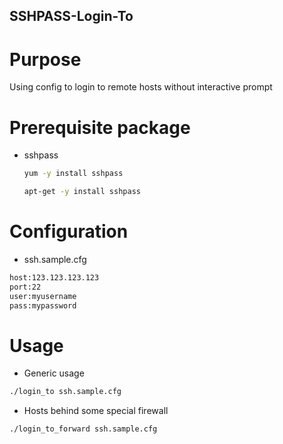 SSHPASS-Login-To
----------------

# Purpose
Using config to login to remote hosts without interactive prompt

# Prerequisite package
  * sshpass

    ```bash
    yum -y install sshpass
    ```

    ```bash
    apt-get -y install sshpass
    ```

# Configuration
  * ssh.sample.cfg

  ```bash
  host:123.123.123.123
  port:22
  user:myusername
  pass:mypassword
  ```

# Usage
  * Generic usage

  ```bash
  ./login_to ssh.sample.cfg
  ```

  * Hosts behind some special firewall

  ```bash
  ./login_to_forward ssh.sample.cfg
  ```
